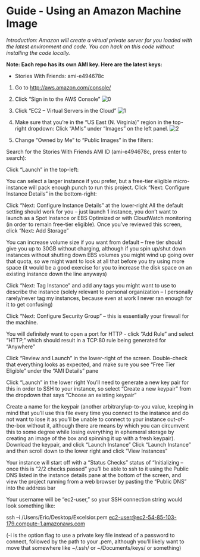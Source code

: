 # Guide - Using an Amazon Machine Image

*Introduction: Amazon will create a virtual private server for you loaded with the latest environment and code. You can hack on this code without installing the code locally.*

**Note: Each repo has its own AMI key. Here are the latest keys:**
- Stories With Friends: ami-e494678c



1. Go to http://aws.amazon.com/console/


2. Click “Sign in to the AWS Console”
![0](https://s3.amazonaws.com/Empirical-Documentation/AMI-Install/image00.png)
3. Click “EC2 – Virtual Servers in the Cloud”
![1](https://s3.amazonaws.com/Empirical-Documentation/AMI-Install/image01.png)
4. Make sure that you’re in the “US East (N. Virginia)” region in the top-right dropdown:
Click “AMIs” under “Images” on the left panel.
![2](https://s3.amazonaws.com/Empirical-Documentation/AMI-Install/image02.png)
5. Change “Owned by Me” to “Public Images” in the filters:




Search for the Stories With Friends AMI ID (ami-e494678c, press enter to search):

Click “Launch” in the top-left:

You can select a larger instance if you prefer, but a free-tier eligible micro-instance will pack enough punch to run this project.  Click “Next:  Configure Instance Details” in the bottom-right:

Click “Next:  Configure Instance Details” at the lower-right
All the default setting should work for you – just launch 1 instance, you don’t want to launch as a Spot Instance or EBS Optimized or with CloudWatch monitoring (in order to remain free-tier eligible).  Once you’ve reviewed this screen, click “Next:  Add Storage”

You can increase volume size if you want from default – free tier should give you up to 30GB without charging, although if you spin up/shut down instances without shutting down EBS volumes you might wind up going over that quota, so we might want to look at all that before you try using more space (it would be a good exercise for you to increase the disk space on an existing instance down the line anyways)

Click “Next: Tag Instance” and add any tags you might want to use to describe the instance (solely relevant to personal organization – I personally rarely/never tag my instances, because even at work I never ran enough for it to get confusing)

Click “Next: Configure Security Group” – this is essentially your firewall for the machine.

You will definitely want to open a port for HTTP - click “Add Rule” and select “HTTP,” which should result in a TCP:80 rule being generated for “Anywhere”

Click “Review and Launch” in the lower-right of the screen.  Double-check that everything looks as expected, and make sure you see “Free Tier Eligible” under the “AMI Details” pane

Click “Launch” in the lower right
You’ll need to generate a new key pair for this in order to SSH to your instance, so select “Create a new keypair” from the dropdown that says “Choose an existing keypair”

Create a name for the keypair (another arbitrary/up-to-you value, keeping in mind that you’ll use this file every time you connect to the instance and do not want to lose it as you’ll be unable to connect to your instance out-of-the-box without it, although there are means by which you can circumvent this to some degree while losing everything in ephemeral storage by creating an image of the box and spinning it up with a fresh keypair).  Download the keypair, and click “Launch Instance” 
Click “Launch Instance” and then scroll down to the lower right and click “View Instances”

Your instance will start off with a “Status Checks” status of “Initializing – once this is “2/2 checks passed” you’ll be able to ssh to it using the Public DNS listed in the instance details pane at the bottom of the screen, and view the project running from a web browser by pasting the “Public DNS” into the address bar





Your username will be “ec2-user,” so your SSH connection string would look something like:

ssh –i /Users/Eric/Desktop/Excelsior.pem ec2-user@ec2-54-85-103-179.compute-1.amazonaws.com

(-i is the option flag to use a private key file instead of a password to connect, followed by the path to your .pem, although you’ll likely want to move that somewhere like ~/.ssh/ or ~/Documents/keys/ or something)
